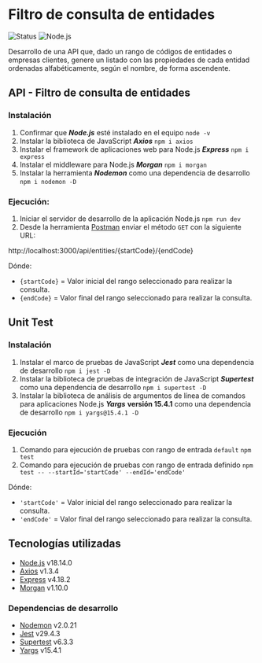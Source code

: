 # Filtro de consulta de entidades

![Status](https://img.shields.io/badge/Status-Finalizado-brigthgreen)
![Node.js](https://img.shields.io/badge/Node.js-v18.14.0-blueviolet)

Desarrollo de una API que, dado un rango de códigos de entidades o empresas clientes, genere un listado con las propiedades de cada entidad ordenadas alfabéticamente, según el nombre, de forma ascendente.

## API - Filtro de consulta de entidades

### Instalación

1. Confirmar que ***Node.js*** esté instalado en el equipo `node -v`
2. Instalar la biblioteca de JavaScript ***Axios*** `npm i axios`
3. Instalar el framework de aplicaciones web para Node.js ***Express*** `npm i express`
4. Instalar el middleware para Node.js ***Morgan*** `npm i morgan`
5. Instalar la herramienta ***Nodemon*** como una dependencia de desarrollo `npm i nodemon -D`

### Ejecución:

1. Iniciar el servidor de desarrollo de la aplicación Node.js `npm run dev`
2. Desde la herramienta [Postman](https://www.postman.com/) enviar el método `GET` con la siguiente URL:

http://localhost:3000/api/entities/{startCode}/{endCode}

Dónde:
* `{startCode}` = Valor inicial del rango seleccionado para realizar la consulta.
* `{endCode}` = Valor final del rango seleccionado para realizar la consulta.

## Unit Test

### Instalación

1. Instalar el marco de pruebas de JavaScript ***Jest*** como una dependencia de desarrollo `npm i jest -D`
2. Instalar la biblioteca de pruebas de integración de JavaScript ***Supertest*** como una dependencia de desarrollo `npm i supertest -D`
3. Instalar la biblioteca de análisis de argumentos de línea de comandos para aplicaciones Node.js ***Yargs*** **versión 15.4.1** como una dependencia de desarrollo `npm i yargs@15.4.1 -D`

### Ejecución

1. Comando para ejecución de pruebas con rango de entrada `default` `npm test`
2. Comando para ejecución de pruebas con rango de entrada definido `npm test -- --startId='startCode' --endId='endCode'`

Dónde:
* `'startCode'` = Valor inicial del rango seleccionado para realizar la consulta.
* `'endCode'` = Valor final del rango seleccionado para realizar la consulta.

## Tecnologías utilizadas

* [Node.js](https://nodejs.org/en/) v18.14.0
* [Axios](https://axios-http.com/) v1.3.4
* [Express](https://expressjs.com/) v4.18.2
* [Morgan](https://expressjs.com/en/resources/middleware/morgan.html) v1.10.0

### Dependencias de desarrollo

* [Nodemon](https://nodemon.io/) v2.0.21
* [Jest](https://jestjs.io/) v29.4.3
* [Supertest](https://www.npmjs.com/package/supertest) v6.3.3
* [Yargs](http://yargs.js.org/) v15.4.1
